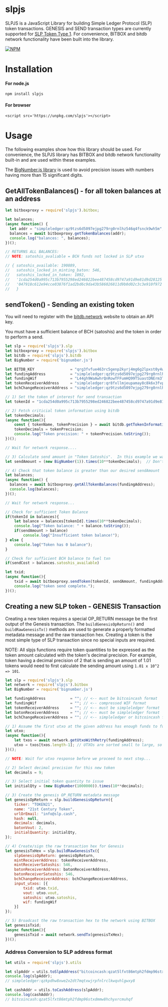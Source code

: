 # slpjs

SLPJS is a JavaScript Library for building Simple Ledger Protocol (SLP) token transactions.  GENESIS and SEND transaction types are currently supported for [SLP Token Type 1](https://github.com/simpleledger/slp-specification/blob/master/slp-token-type-1.md).  For convenience, BITBOX and bitdb network functionality have been built into the library.


[![NPM](https://nodei.co/npm/slpjs.png)](https://nodei.co/npm/slpjs/)



# Installation

#### For node.js
`npm install slpjs`

#### For browser
```<script src='https://unpkg.com/slpjs'></script>```



# Usage

The following examples show how this library should be used. For convenience, the SLPJS library has BITBOX and bitdb network functionality built-in and are used within these examples.

The [BigNumber.js library](https://github.com/MikeMcl/bignumber.js) is used to avoid precision issues with numbers having more than 15 significant digits.



## GetAllTokenBalances() - for all token balances at an address

```javascript
let bitboxproxy = require('slpjs').bitbox;

let balances;
(async function() {
  let addr = "simpleledger:qz9tzs6d5097ejpg279rg0rnlhz546q4fsnck9wh5m";
  balances = await bitboxproxy.getTokenBalances(addr);
  console.log("balances: ", balances);
})();

// RETURNS ALL BALANCES: 
// NOTE: satoshis_avaliable = BCH funds not locked in SLP utxo

// { satoshis_available: 190889,
//   satoshis_locked_in_minting_baton: 546,
//   satoshis_locked_in_token: 1092,
//   '1cda254d0a995c713b7955298ed246822bee487458cd9747a91d9e81d9d28125': BigNumber { s: 1, e: 3, c: [ 1000 ] },
//   '047918c612e94cce03876f1ad2bd6c9da43b586026811d9b0d02c3c3e910f972': BigNumber { s: 1, e: 2, c: [ 100 ] } 
//   }

```



## sendToken() -  Sending an existing token

You will need to register with the [bitdb.network](https://bitdb.network) website to obtain an API key.

You must have a sufficient balance of BCH (satoshis) and the token in order to perform a send.

```javascript
let slp = require('slpjs').slp
let bitboxproxy = require('slpjs').bitbox
let bitdb = require('slpjs').bitdb
let BigNumber = require('bignumber.js')

let BITDB_KEY                = "qrg3fvfue463rc5genp2kyrj4mg6g2lpxst0y4wamw"; // <-- visit http://bitdb.network for your key
let fundingAddress           = "simpleledger:qz9tzs6d5097ejpg279rg0rnlhz546q4fsnck9wh5m"; // <-- must be bitcoincash format
let fundingWif               = "L44gh9WaAwhrQnRowTFFumHQ99TSuastDNErm3TYqbu3SxwcbunG"; // <-- compressed WIF format
let tokenReceiverAddress     = "simpleledger:qr8fxllmjeupamay8c8k6x3fvp2w2hp08yh6k4x5dz"; // <-- must be simpleledger format
let bchChangeReceiverAddress = "simpleledger:qz9tzs6d5097ejpg279rg0rnlhz546q4fsnck9wh5m"; // <-- simpleledger or bitcoincash format

// 1) Set the token of interest for send transaction
let tokenId = "1cda254d0a995c713b7955298ed246822bee487458cd9747a91d9e81d9d28125";

// 2) Fetch criticial token information using bitdb
let tokenDecimals;
(async function(){
    const { tokenName, tokenPrecision } = await bitdb.getTokenInformation(tokenId, BITDB_KEY);
    tokenDecimals = tokenPrecision; 
    console.log("Token precision: " + tokenPrecision.toString());
})();

// Wait for network response....

// 3) Calculate send amount in "Token Satoshis".  In this example we want to just send 1 token unit to someone...
let sendAmount = (new BigNumber(1)).times(10**tokenDecimals);  // Don't forget to account for token precision

// 4) Check that token balance is greater than our desired sendAmount
let balances; 
(async function() {
  balances = await bitboxproxy.getAllTokenBalances(fundingAddress);
  console.log(balances);
})();

// Wait for network response...

// Check for sufficient Token Balance
if(tokenId in balances){
    let balance = balances[tokenId].times(10**tokenDecimals);
    console.log("Token balance: " + balance.toString());
    if(sendAmount > balance)
        console.log("Insufficient token balance!");
} else {
    console.log("Token has 0 balance");
}

// Check for sufficient BCH balance to fuel txn
if(sendCost > balances.satoshis_available)

let txid;
(async function(){
    txid = await bitboxproxy.sendToken(tokenId, sendAmount, fundingAddress, fundingWif, tokenReceiverAddress, bchChangeReceiverAddress);
    console.log("token send complete.");
})();
```



## Creating a new SLP token - GENESIS Transaction

Creating a new token requires a special OP_RETURN message be the first output of the Genesis transaction.  The `buildGenesisOpReturn()` and `buildRawGenesisTx()` methods are used to generate a properly formatted metadata message and the raw transaction hex.  Creating a token is the most simple type of SLP transaction since no special inputs are required.

NOTE: All slpjs functions require token quantities to be expressed as the token amount calculated with the token's decimal precision.  For example, token having a decimal precision of 2 that is sending an amount of 1.01 tokens would need to first calculate the sending amount using `1.01 x 10^2 => 101`.  

```javascript
let slp = require('slpjs').slp
let network = require('slpjs').bitbox
let BigNumber = require('bignumber.js')

let fundingAddress           = ""; // <-- must be bitcoincash format
let fundingWif               = ""; // <-- compressed WIF format
let tokenReceiverAddress     = ""; // <-- must be simpleledger format
let batonReceiverAddress     = ""; // <-- must be simpleledger format
let bchChangeReceiverAddress = ""; // <-- simpleledger or bitcoincash format

// 1) Assume the first utxo at the given address has enough funds to fund this example.
let utxo;
(async function(){
    let txos = await network.getUtxoWithRetry(fundingAddress);
    utxo = txos[txos.length-1]; // UTXOs are sorted small to large, so grab biggest one to be conservative.
})();

// NOTE: Wait for utxo response before we proceed to next step...

// 2) Select decimal precision for this new token
let decimals = 9;

// 3) Select initial token quantity to issue
let initialQty = (new BigNumber(1000000)).times(10**decimals);

// 3) Create the genesis OP_RETURN metadata message
let genesisOpReturn = slp.buildGenesisOpReturn({ 
    ticker: "TOKEN21",
    name: "21st Century Token",
    urlOrEmail: "info@slp.cash",
    hash: null, 
    decimals: decimals,
    batonVout: 2,
    initialQuantity: initialQty,
});

// 4) Create/sign the raw transaction hex for Genesis
let genesisTxHex = slp.buildRawGenesisTx({
    slpGenesisOpReturn: genesisOpReturn, 
    mintReceiverAddress: tokenReceiverAddress,
    mintReceiverSatoshis: 546,
    batonReceiverAddress: batonReceiverAddress,
    batonReceiverSatoshis: 546,
    bchChangeReceiverAddress: bchChangeReceiverAddress, 
    input_utxos: [{
        txid: utxo.txid,
        vout: utxo.vout,
        satoshis: utxo.satoshis,
        wif: fundingWif
    }]
});

// 5) Broadcast the raw transaction hex to the network using BITBOX
let genesisTxid;
(async function(){
    genesisTxid = await network.sendTx(genesisTxHex);
})();

```



### Address Conversion to SLP address format

```javascript
let utils = require('slpjs').utils

let slpAddr = utils.toSlpAddress("bitcoincash:qzat5lfxt86mtph2fdmp96stxdmmw8hchyxrcmuhqf");
console.log(slpAddr);
// simpleledger:qzkpdhw8xwe2x2dt7mqtxwjrpfnlrclkwqvhlgwxy8

let cashAddr = utils.toCashAddress(slpAddr);
console.log(cashAddr);
// bitcoincash:qzat5lfxt86mtph2fdmp96stxdmmw8hchyxrcmuhqf
```

